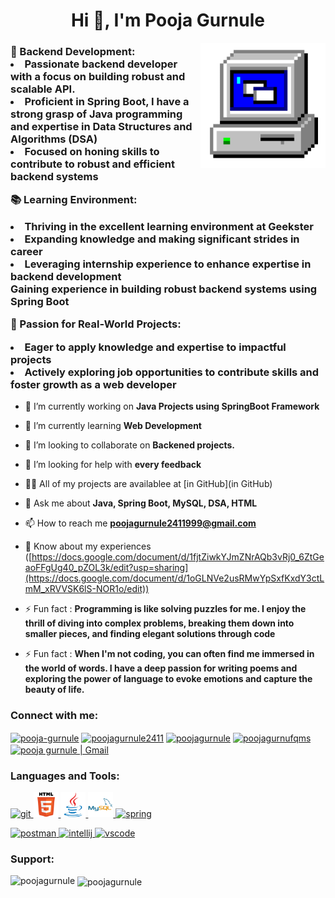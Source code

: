<h1 align="center">Hi 👋, I'm Pooja Gurnule</h1>
<img align="right" alt="GIF" src="https://github.com/deut-erium/deut-erium/blob/master/assets/computer.gif?raw=1" width="200vw" />
<h3 align="left">
🚀 Backend Development:
<li>Passionate backend developer with a focus on building robust and scalable API. </li>
<li> Proficient in Spring Boot, I have a strong grasp of Java programming and expertise in Data Structures and Algorithms (DSA)</li>
<li>Focused on honing skills to contribute to robust and efficient backend systems</li>

  📚 Learning Environment:
<li>Thriving in the excellent learning environment at Geekster</li>
<li>Expanding knowledge and making significant strides in career</li>
<li>Leveraging internship experience to enhance expertise in backend development</li>
Gaining experience in building robust backend systems using Spring Boot</li>

🌟 Passion for Real-World Projects:
<li>Eager to apply knowledge and expertise to impactful projects</li>
<li>Actively exploring job opportunities to contribute skills and foster growth as a web developer</li>
</h3>


- 🔭 I’m currently working on **Java Projects using SpringBoot Framework**
- 🌱 I’m currently learning **Web Development**
- 👯 I’m looking to collaborate on **Backened projects.**
- 🤝 I’m looking for help with **every feedback**
- 👨‍💻 All of my projects are availablee at [in GitHub](in GitHub)
- 💬 Ask me about **Java, Spring Boot, MySQL, DSA, HTML**
- 📫 How to reach me **poojagurnule2411999@gmail.com**

- 📄 Know about my experiences ([https://docs.google.com/document/d/1fjtZiwkYJmZNrAQb3vRj0_6ZtGeaoFFgUg40_pZOL3k/edit?usp=sharing](https://docs.google.com/document/d/1oGLNVe2usRMwYpSxfKxdY3ctLmM_xRVVSK6lS-NOR1o/edit))

- ⚡ Fun fact : **Programming is like solving puzzles for me. I enjoy the thrill of diving into complex problems, breaking them down into smaller pieces, and finding elegant solutions through code**
- ⚡ Fun fact : **When I'm not coding, you can often find me immersed in the world of words. I have a deep passion for writing poems and exploring the power of language to evoke emotions and capture the beauty of life.**

<h3 align="left">Connect with me:</h3>
<p align="left">

<a href="https://linkedin.com/in/pooja-gurnule" target="blank"><img align="center" src="https://raw.githubusercontent.com/rahuldkjain/github-profile-readme-generator/master/src/images/icons/Social/linked-in-alt.svg" alt="pooja-gurnule" height="30" width="40" /></a>
<a href="https://www.hackerrank.com/poojagurnule2411" target="blank"><img align="center" src="https://raw.githubusercontent.com/rahuldkjain/github-profile-readme-generator/master/src/images/icons/Social/hackerrank.svg" alt="poojagurnule2411" height="30" width="40" /></a>
<a href="https://www.leetcode.com/poojagurnule" target="blank"><img align="center" src="https://raw.githubusercontent.com/rahuldkjain/github-profile-readme-generator/master/src/images/icons/Social/leet-code.svg" alt="poojagurnule" height="30" width="40" /></a>
<a href="https://auth.geeksforgeeks.org/user/poojagurnufqms" target="blank"><img align="center" src="https://raw.githubusercontent.com/rahuldkjain/github-profile-readme-generator/master/src/images/icons/Social/geeks-for-geeks.svg" alt="poojagurnufqms" height="30" width="40" /></a>
</a>
  <a href="mailto:poojagurnule2411999@gmail.com">
    <img align="center" alt="pooja gurnule | Gmail" width="26px" src="https://github.com/TheDudeThatCode/TheDudeThatCode/blob/master/Assets/Gmail.svg" />
  </a>
</p>
<h3 align="left">Languages and Tools:</h3>
<p align="left"> <a href="https://git-scm.com/" target="_blank" rel="noreferrer"> <img src="https://www.vectorlogo.zone/logos/git-scm/git-scm-icon.svg" alt="git" width="40" height="40"/> </a> <a href="https://www.w3.org/html/" target="_blank" rel="noreferrer"> <img src="https://raw.githubusercontent.com/devicons/devicon/master/icons/html5/html5-original-wordmark.svg" alt="html5" width="40" height="40"/> </a> <a href="https://www.java.com" target="_blank" rel="noreferrer"> <img src="https://raw.githubusercontent.com/devicons/devicon/master/icons/java/java-original.svg" alt="java" width="40" height="40"/> </a> <a href="https://www.mysql.com/" target="_blank" rel="noreferrer"> <img src="https://raw.githubusercontent.com/devicons/devicon/master/icons/mysql/mysql-original-wordmark.svg" alt="mysql" width="40" height="40"/> </a> <a href="https://spring.io/" target="_blank" rel="noreferrer"> <img src="https://www.vectorlogo.zone/logos/springio/springio-icon.svg" alt="spring" width="40" height="40"/> </a> </p></a> <a href="https://postman.com" target="_blank" rel="noreferrer"> <img src="https://www.vectorlogo.zone/logos/getpostman/getpostman-icon.svg" alt="postman" width="40" height="40"/> </a>
<a href="https://www.jetbrains.com/idea/features/#:~:text=IntelliJ%20IDEA%20is%20the%20leading,development%20support%2C%20and%20much%20more." target="_blank" rel="noreferrer"> <img src="https://upload.wikimedia.org/wikipedia/commons/thumb/9/9c/IntelliJ_IDEA_Icon.svg/1024px-IntelliJ_IDEA_Icon.svg.png" alt="intellij" width="40" height="40"/> </a>
 <a href="https://code.visualstudio.com/" target="_blank" rel="noreferrer"> <img src="https://cdn.dribbble.com/users/6569/screenshots/16471177/media/8bbfe7fd594073dc6271d5d852c7381a.png?compress=1&resize=400x300&vertical=top" alt="vscode" width="40" height="40"/> </a>
<h3 align="left">Support:</h3>

<p><img align="left" src="https://github-readme-stats.vercel.app/api/top-langs?username=poojagurnule&show_icons=true&locale=en&layout=compact" alt="poojagurnule" /></p>
<p>&nbsp;<img align="center" src="https://github-readme-stats.vercel.app/api?username=poojagurnule&show_icons=true&locale=en" alt="poojagurnule" /></p>
